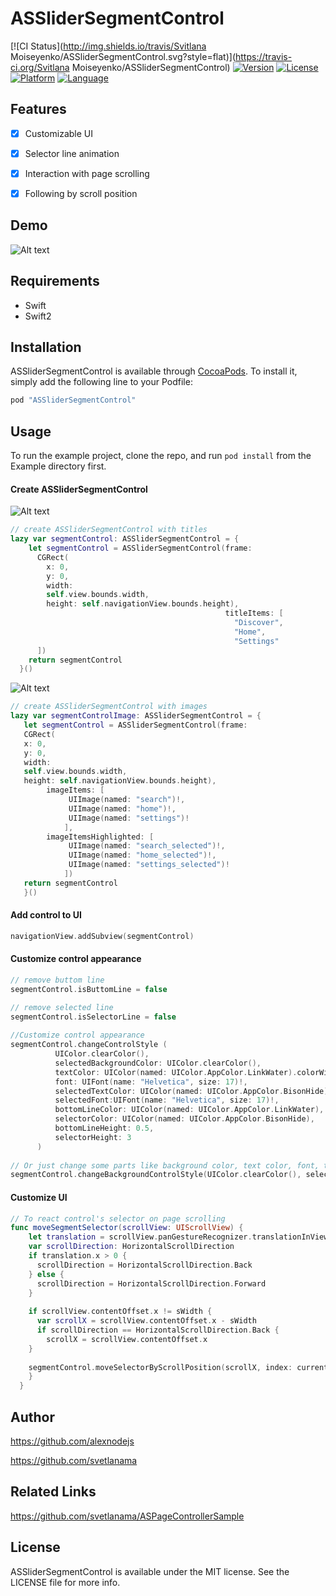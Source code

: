 # ASSliderSegmentControl

[![CI Status](http://img.shields.io/travis/Svitlana Moiseyenko/ASSliderSegmentControl.svg?style=flat)](https://travis-ci.org/Svitlana Moiseyenko/ASSliderSegmentControl)
[![Version](https://img.shields.io/cocoapods/v/ASSliderSegmentControl.svg?style=flat)](http://cocoapods.org/pods/ASSliderSegmentControl)
[![License](https://img.shields.io/cocoapods/l/ASSliderSegmentControl.svg?style=flat)](http://cocoapods.org/pods/ASSliderSegmentControl)
[![Platform](https://img.shields.io/cocoapods/p/ASSliderSegmentControl.svg?style=flat)](http://cocoapods.org/pods/ASSliderSegmentControl)
[![Language](http://img.shields.io/badge/language-swift-brightgreen.svg?style=flat
)](https://developer.apple.com/swift)

## Features
- [x] Customizable UI
- [x] Selector line animation
- [x] Interaction with page scrolling
- [x] Following by scroll position




## Demo

![Alt text](https://github.com/svetlanama/ASSliderSegmentControl/blob/master/demo/animation.gif "Demo")

## Requirements
- Swift
- Swift2

## Installation

ASSliderSegmentControl is available through [CocoaPods](http://cocoapods.org). To install
it, simply add the following line to your Podfile:

```ruby
pod "ASSliderSegmentControl"
```
## Usage

To run the example project, clone the repo, and run `pod install` from the Example directory first.

#### Create ASSliderSegmentControl

![Alt text](https://github.com/svetlanama/ASSliderSegmentControl/blob/master/demo/title_segment_control.png "Demo")
```swift
// create ASSliderSegmentControl with titles
lazy var segmentControl: ASSliderSegmentControl = {
    let segmentControl = ASSliderSegmentControl(frame:
      CGRect(
        x: 0,
        y: 0,
        width:
        self.view.bounds.width,
        height: self.navigationView.bounds.height),
                                                titleItems: [
                                                  "Discover",
                                                  "Home",
                                                  "Settings"
      ])
    return segmentControl
  }()
```  

![Alt text](https://github.com/svetlanama/ASSliderSegmentControl/blob/master/demo/image_segment_control_white.png "Demo")
```swift
// create ASSliderSegmentControl with images
lazy var segmentControlImage: ASSliderSegmentControl = {
   let segmentControl = ASSliderSegmentControl(frame:
   CGRect(
   x: 0,
   y: 0,
   width:
   self.view.bounds.width,
   height: self.navigationView.bounds.height),
        imageItems: [
             UIImage(named: "search")!,
             UIImage(named: "home")!,
             UIImage(named: "settings")!
            ],
        imageItemsHighlighted: [
             UIImage(named: "search_selected")!,
             UIImage(named: "home_selected")!,
             UIImage(named: "settings_selected")!
            ])
   return segmentControl
   }()

```

#### Add control to UI
```swift
navigationView.addSubview(segmentControl)
```
#### Customize control appearance
```swift
// remove buttom line 
segmentControl.isButtomLine = false

// remove selected line 
segmentControl.isSelectorLine = false 
 
//Customize control appearance
segmentControl.changeControlStyle (
          UIColor.clearColor(),
          selectedBackgroundColor: UIColor.clearColor(),
          textColor: UIColor(named: UIColor.AppColor.LinkWater).colorWithAlphaComponent(0.3),
          font: UIFont(name: "Helvetica", size: 17)!,
          selectedTextColor: UIColor(named: UIColor.AppColor.BisonHide),
          selectedFont:UIFont(name: "Helvetica", size: 17)!,
          bottomLineColor: UIColor(named: UIColor.AppColor.LinkWater),
          selectorColor: UIColor(named: UIColor.AppColor.BisonHide),
          bottomLineHeight: 0.5,
          selectorHeight: 3
      )
      
// Or just change some parts like background color, text color, font, titleEdges, imageEdges
segmentControl.changeBackgroundControlStyle(UIColor.clearColor(), selectedBackgroundColor: UIColor(named:UIColor.AppColor.LinkWater).colorWithAlphaComponent(0.1))
```

#### Customize UI
```swift
// To react control's selector on page scrolling 
func moveSegmentSelector(scrollView: UIScrollView) {
    let translation = scrollView.panGestureRecognizer.translationInView(self.view)
    var scrollDirection: HorizontalScrollDirection
    if translation.x > 0 {
      scrollDirection = HorizontalScrollDirection.Back
    } else {
      scrollDirection = HorizontalScrollDirection.Forward
    }
    
    if scrollView.contentOffset.x != sWidth {
      var scrollX = scrollView.contentOffset.x - sWidth
      if scrollDirection == HorizontalScrollDirection.Back {
        scrollX = scrollView.contentOffset.x
    }
    
    segmentControl.moveSelectorByScrollPosition(scrollX, index: currentViewIndex.rawValue, scrollDirection: scrollDirection)
    }
  }
```

## Author

https://github.com/alexnodejs

https://github.com/svetlanama

## Related Links
https://github.com/svetlanama/ASPageControllerSample

## License

ASSliderSegmentControl is available under the MIT license. See the LICENSE file for more info.
